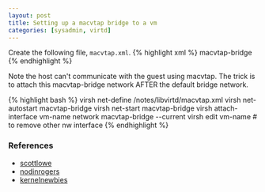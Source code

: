 ```yaml
---
layout: post
title: Setting up a macvtap bridge to a vm
categories: [sysadmin, virtd]
---
```


Create the following file, `macvtap.xml`.
{% highlight xml %}
<network>
  <name>macvtap-bridge</name>
  <forward mode="bridge">
    <interface dev="bond0"/>
  </forward>
</network>
{% endhighlight %}

Note the host can't communicate with the guest using macvtap.
The trick is to attach this macvtap-bridge network AFTER the default bridge network.

{% highlight bash %}
virsh net-define /notes/libvirtd/macvtap.xml
virsh net-autostart macvtap-bridge
virsh net-start macvtap-bridge
virsh attach-interface vm-name network macvtap-bridge --current
virsh edit vm-name      # to remove other nw interface
{% endhighlight %}

### References
* [scottlowe](https://blog.scottlowe.org/2016/02/09/using-kvm-libvirt-macvtap-interfaces/)
* [nodinrogers](https://www.nodinrogers.com/post/2022-01-06-enabling-kvm-host-to-vm-communcation/)
* [kernelnewbies](https://virt.kernelnewbies.org/MacVTap)
